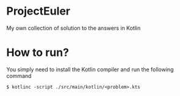 # ProjectEuler
My own collection of solution to the answers in Kotlin

# How to run?

You simply need to install the Kotlin compiler and run the following command

`$ kotlinc -script ./src/main/kotlin/<problem>.kts`
